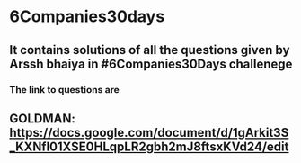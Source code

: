 # 6Companies30days
## It contains solutions of all the questions given by Arssh bhaiya in #6Companies30Days challenege
### The link to questions are
## GOLDMAN: https://docs.google.com/document/d/1gArkit3S_KXNfl01XSE0HLqpLR2gbh2mJ8ftsxKVd24/edit
